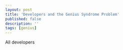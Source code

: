 ```yaml
---
layout: post
title: 'Developers and the Genius Syndrome Problem'
published: false
description: ''
tags: [genius]
---
```

All developers